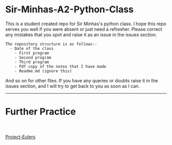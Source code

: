 # Sir-Minhas-A2-Python-Class
This is a student created repo for Sir Minhas's python class. I hope this repo serves you well if you were absent or just need a refresher. Please correct any mistakes that you spot and raise it as an issue in the issues section. 

```
The repository structure is as follows:- 
  - Date of the class
    - First program
    - Second program
    - Third program
    - Pdf copy of the notes that I have made
    - Readme.md (ignore this)
```
And so on for other files. If you have any queries or doubts raise it in the issues section, and I will try to get back to you as soon as I can. 

---

# Further Practice
<br></br> 
[Project-Eulers](https://projecteuler.net/archives) 



